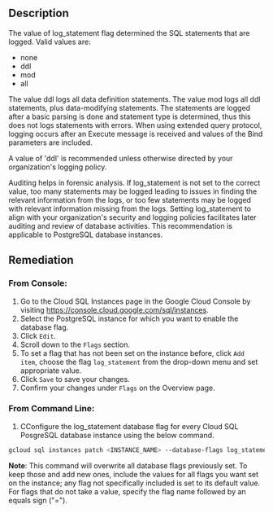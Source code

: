 ## Description

The value of log_statement flag determined the SQL statements that are logged. Valid values are:
* none
* ddl
* mod
* all

The value ddl logs all data definition statements. The value mod logs all ddl statements, plus data-modifying statements. The statements are logged after a basic parsing is done and statement type is determined, thus this does not logs statements with errors. When using extended query protocol, logging occurs after an Execute message is received and values of the Bind parameters are included.

A value of 'ddl' is recommended unless otherwise directed by your organization's logging policy.

Auditing helps in forensic analysis. If log_statement is not set to the correct value, too many statements may be logged leading to issues in finding the relevant information from the logs, or too few statements may be logged with relevant information missing from the logs. Setting log_statement to align with your organization's security and logging policies facilitates later auditing and review of database activities. This recommendation is applicable to PostgreSQL database instances.

## Remediation

### From Console:

1. Go to the Cloud SQL Instances page in the Google Cloud Console by visiting https://console.cloud.google.com/sql/instances.
2. Select the PostgreSQL instance for which you want to enable the database flag.
3. Click `Edit`.
4. Scroll down to the `Flags` section.
5. To set a flag that has not been set on the instance before, click `Add item`, choose the flag `log_statement` from the drop-down menu and set appropriate value.
6. Click `Save` to save your changes.
7. Confirm your changes under `Flags` on the Overview page.

### From Command Line:

1. CConfigure the log_statement database flag for every Cloud SQL PosgreSQL database instance using the below command.

```bash
gcloud sql instances patch <INSTANCE_NAME> --database-flags log_statement=<ddl|mod|all|none>
```

**Note**: This command will overwrite all database flags previously set. To keep those and add new ones, include the values for all flags you want set on the instance; any flag not specifically included is set to its default value. For flags that do not take a value, specify the flag name followed by an equals sign ("=").
